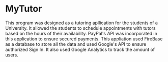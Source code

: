 # MyTutor


This program was designed as a tutoring apllication for the students of a University. It allowed the students to schedule appointments with tutors based on the hours of their availability. PayPal's API was incorporated in this application to ensure secured payments. This appliation used FireBase as a database to store all the data and used Google's API to ensure authorized Sign In. It also used Google Analytics to track the amount of users.
